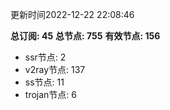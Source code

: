 更新时间2022-12-22 22:08:46

**总订阅: 45**
**总节点: 755**
**有效节点: 156**
- ssr节点: 2
- v2ray节点: 137
- ss节点: 11
- trojan节点: 6
